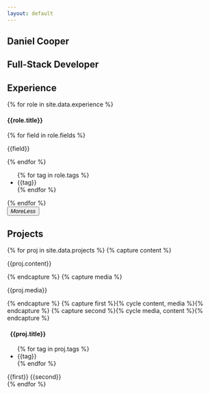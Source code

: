 ```yaml
---
layout: default
---
```

<section id="hero">
	<div class="container">		
		<h1>Daniel Cooper</h1>
		<h2>Full-Stack Developer</h2>
		<h3>
		<i class="fa-solid fa-code" aria-hidden="true"></i>
		<i class="fa-solid fa-database" aria-hidden="true"></i>
		<i class="fa-solid fa-link" aria-hidden="true"></i>
		</h3>
	</div>
</section>
<section class="experience" id="roles">
	<div class="container">
		<h2>Experience</h2>
		<i class="fa-solid fa-chevron-up timeline-point" aria-hidden="true"></i>
		{% for role in site.data.experience %}
		<div class="role {{role.div_class}}">
			<h4>{{role.title}}</h4>
			{% for field in role.fields %}
			<p>{{field}}</p>
			{% endfor %}
			<ul class="tags">
			{% for tag in role.tags %}
				<li>{{tag}}</li>
			{% endfor %}
			</ul>
		</div>
		{% endfor %}
		<i class="fa-solid fa-circle-notch timeline-point timeline-bottom" aria-hidden="true"></i>
	</div>
</section>
<button id="roles-expander"><i class="fa-solid fa-chevron-down" aria-hidden="true">More</i><i class="fa-solid fa-chevron-up" aria-hidden="true">Less</i></button>
<section class="off portfolio" id="projects">
	<h2>Projects</h2>
	{% for proj in site.data.projects %}
		{% capture content %} 
			<div class="column half">
				<p>{{proj.content}}</p>
			</div>{% endcapture %}
		{% capture media %}<div class="column half">
				<p>{{proj.media}}</p>
			</div> {% endcapture %}
		{% capture first %}{% cycle content, media %}{% endcapture %}
		{% capture second %}{% cycle media, content %}{% endcapture %}
		<div class="project container">
			<h4><i class="fa {{proj.icon}}" aria-hidden="true"></i>&nbsp; {{proj.title}}</h4>
			<ul class="tags">
			{% for tag in proj.tags %}
				<li>{{tag}}</li>
			{% endfor %}
			</ul>
			{{first}}
			{{second}}
		</div>
	{% endfor %}
</section>